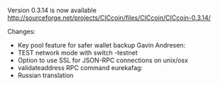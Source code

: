 Version 0.3.14 is now available
http://sourceforge.net/projects/CICcoin/files/CICcoin/CICcoin-0.3.14/

Changes:
* Key pool feature for safer wallet backup
Gavin Andresen:
* TEST network mode with switch -testnet
* Option to use SSL for JSON-RPC connections on unix/osx
* validateaddress RPC command
eurekafag:
* Russian translation
